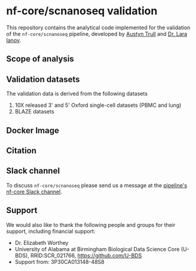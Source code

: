 # nf-core/scnanoseq validation

This repository contains the analytical code implemented for the validation of the `nf-core/scnanoseq` pipeline, developed by [Austyn Trull](https://github.com/atrull314) and [Dr. Lara Ianov](https://github.com/lianov).

## Scope of analysis

<!---
TODO:
Add overview - what is covers, and what is doesn't for this particular purpose
-->

## Validation datasets

The validation data is derived from the following datasets

1. 10X released 3' and 5' Oxford single-cell datasets (PBMC and lung)
2. BLAZE datasets

<!---
TODO:

1. Add citation to datasets (and links) and provide additional details
1.1 Add high-level overview of datasets (promethion, gridion etc,)
2. Add repository URL for the pipeline once it's merged with nf-core
3. Add URL to Docker image
4. Add Zenodo for this repo
5. Add developers GitHub ids
-->

## Docker Image

## Citation

<!---
Add pre-print DOI
-->

## Slack channel

To discuss `nf-core/scnanoseq` please send us a message at the [pipeline's nf-core Slack channel](https://nfcore.slack.com/archives/C03TUE2K6NS).

## Support

We would also like to thank the following people and groups for their support, including financial support:

- Dr. Elizabeth Worthey
- University of Alabama at Birmingham Biological Data Science Core (U-BDS), RRID:SCR_021766, https://github.com/U-BDS
- Support from: 3P30CA013148-48S8
